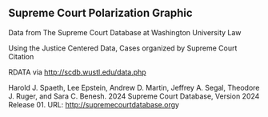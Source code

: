 ## Supreme Court Polarization Graphic

Data from The Supreme Court Database at Washington University Law

Using the Justice Centered Data, Cases organized by Supreme Court Citation

RDATA via <http://scdb.wustl.edu/data.php>

Harold J. Spaeth, Lee Epstein, Andrew D. Martin, Jeffrey A. Segal, Theodore J. Ruger, and Sara C. Benesh. 2024 Supreme Court Database, Version 2024 Release 01. URL: <http://supremecourtdatabase.org>y
